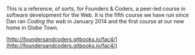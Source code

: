 This is a reference, of sorts, for Founders & Coders, a peer-led course in software development for the Web. It is the fifth course we have run since Dan ran *Coding the web* in January 2014 and the first course at our new home in Globe Town.


[http://foundersandcoders.gitbooks.io/fac4/](http://foundersandcoders.gitbooks.io/fac4/)